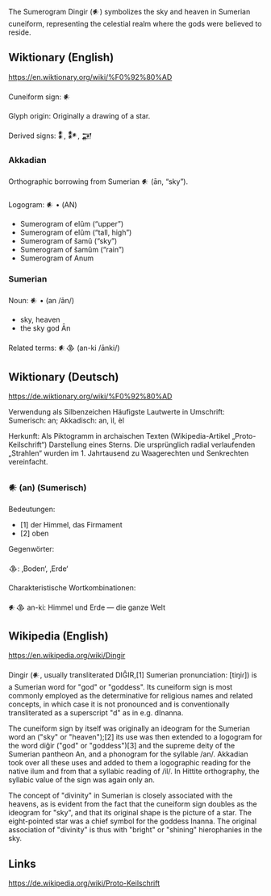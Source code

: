 The Sumerogram Dingir (𒀭) symbolizes the sky and heaven in Sumerian cuneiform, representing the celestial realm where the gods were believed to reside.

## Wiktionary (English)

https://en.wiktionary.org/wiki/%F0%92%80%AD

Cuneiform sign: 𒀭

Glyph origin: Originally a drawing of a star.

Derived signs: 𒀮, 𒀯, 𒂼

### Akkadian

Orthographic borrowing from Sumerian 𒀭 (ān, “sky”).

Logogram: 𒀭 • (AN)

- Sumerogram of elûm (“upper”)
- Sumerogram of elûm (“tall, high”)
- Sumerogram of šamû (“sky”)
- Sumerogram of šamûm (“rain”)
- Sumerogram of Anum

### Sumerian

Noun: 𒀭 • (an /ān/)

- sky, heaven
- the sky god Ān

Related terms: 𒀭𒆠 (an-ki /ānki/)

## Wiktionary (Deutsch)

https://de.wiktionary.org/wiki/%F0%92%80%AD

Verwendung als Silbenzeichen
Häufigste Lautwerte in Umschrift: Sumerisch: an; Akkadisch: an, ìl, èl

Herkunft:
Als Piktogramm in archaischen Texten (Wikipedia-Artikel „Proto-Keilschrift“) Darstellung eines Sterns. Die ursprünglich radial verlaufenden „Strahlen“ wurden im 1. Jahrtausend zu Waagerechten und Senkrechten vereinfacht.

### 𒀭 (an) (Sumerisch)

Bedeutungen:

- [1] der Himmel, das Firmament
- [2] oben

Gegenwörter:

𒆠: ‚Boden‘, ‚Erde‘

Charakteristische Wortkombinationen:

𒀭𒆠 an-ki: Himmel und Erde — die ganze Welt

## Wikipedia (English)

https://en.wikipedia.org/wiki/Dingir

Dingir (𒀭, usually transliterated DIĜIR,[1] Sumerian pronunciation: [tiŋiɾ]) is a Sumerian word for "god" or "goddess". Its cuneiform sign is most commonly employed as the determinative for religious names and related concepts, in which case it is not pronounced and is conventionally transliterated as a superscript "d" as in e.g. dInanna.

The cuneiform sign by itself was originally an ideogram for the Sumerian word an ("sky" or "heaven");[2] its use was then extended to a logogram for the word diĝir ("god" or "goddess")[3] and the supreme deity of the Sumerian pantheon An, and a phonogram for the syllable /an/. Akkadian took over all these uses and added to them a logographic reading for the native ilum and from that a syllabic reading of /il/. In Hittite orthography, the syllabic value of the sign was again only an.

The concept of "divinity" in Sumerian is closely associated with the heavens, as is evident from the fact that the cuneiform sign doubles as the ideogram for "sky", and that its original shape is the picture of a star. The eight-pointed star was a chief symbol for the goddess Inanna. The original association of "divinity" is thus with "bright" or "shining" hierophanies in the sky.

## Links

https://de.wikipedia.org/wiki/Proto-Keilschrift
